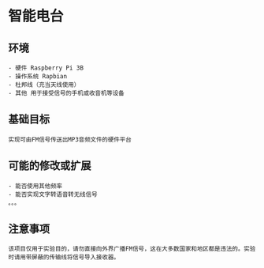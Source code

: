 # 智能电台

## 环境
	- 硬件 Raspberry Pi 3B
	- 操作系统 Rapbian
	- 杜邦线（充当天线使用）
	- 其他 用于接受信号的手机或收音机等设备

## 基础目标
	实现可由FM信号传送出MP3音频文件的硬件平台

## 可能的修改或扩展
	- 能否使用其他频率
	- 能否实现文字转语音转无线信号  
	。。。

## 注意事项
	该项目仅用于实验目的，请勿直接向外界广播FM信号，这在大多数国家和地区都是违法的。实验时请用带屏蔽的传输线将信号导入接收器。
	
